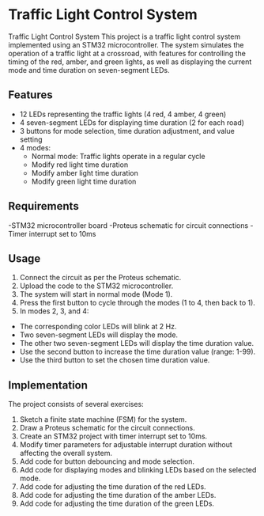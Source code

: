 # Traffic Light Control System

Traffic Light Control System
This project is a traffic light control system implemented using an STM32 microcontroller. The system simulates the operation of a traffic light at a crossroad, with features for controlling the timing of the red, amber, and green lights, as well as displaying the current mode and time duration on seven-segment LEDs.

## Features

- 12 LEDs representing the traffic lights (4 red, 4 amber, 4 green)
- 4 seven-segment LEDs for displaying time duration (2 for each road)
- 3 buttons for mode selection, time duration adjustment, and value setting
- 4 modes:
  - Normal mode: Traffic lights operate in a regular cycle
  - Modify red light time duration
  - Modify amber light time duration
  - Modify green light time duration
## Requirements
-STM32 microcontroller board
-Proteus schematic for circuit connections
-Timer interrupt set to 10ms

## Usage
1. Connect the circuit as per the Proteus schematic.
2. Upload the code to the STM32 microcontroller.
3. The system will start in normal mode (Mode 1).
4. Press the first button to cycle through the modes (1 to 4, then back to 1).
5. In modes 2, 3, and 4:
  - The corresponding color LEDs will blink at 2 Hz.
  - Two seven-segment LEDs will display the mode.
  - The other two seven-segment LEDs will display the time duration value.
  - Use the second button to increase the time duration value (range: 1-99).
  - Use the third button to set the chosen time duration value.

## Implementation
The project consists of several exercises:
1. Sketch a finite state machine (FSM) for the system.
2. Draw a Proteus schematic for the circuit connections.
3. Create an STM32 project with timer interrupt set to 10ms.
4. Modify timer parameters for adjustable interrupt duration without affecting the overall system.
5. Add code for button debouncing and mode selection.
6. Add code for displaying modes and blinking LEDs based on the selected mode.
7. Add code for adjusting the time duration of the red LEDs.
8. Add code for adjusting the time duration of the amber LEDs.
9. Add code for adjusting the time duration of the green LEDs.
